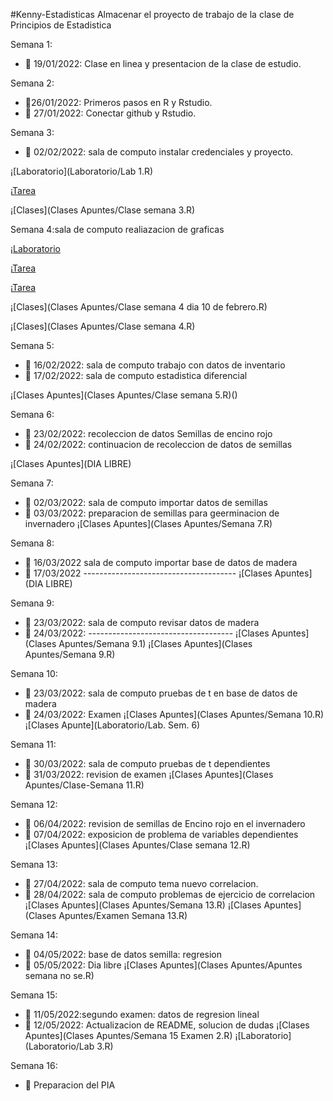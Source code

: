 #Kenny-Estadisticas
Almacenar el proyecto de trabajo de la clase de Principios de Estadistica

Semana 1: 

+ :dart: 19/01/2022: Clase en linea y presentacion de la clase de estudio.

Semana 2:

+ :dart:26/01/2022: Primeros pasos en R y Rstudio.
+ :dart: 27/01/2022: Conectar github y Rstudio.

Semana 3: 

+ :dart: 02/02/2022: sala de computo instalar credenciales y proyecto.

¡[Laboratorio](Laboratorio/Lab 1.R) 

¡[Tarea](Tarea/HW_01.R)

¡[Clases](Clases Apuntes/Clase semana 3.R)

Semana 4:sala de computo realiazacion de graficas 

¡[Laboratorio](Laboratorio/Lab2.R)

¡[Tarea](Tarea/HW_02.R) 

¡[Tarea](Tarea/HW_03.R)

¡[Clases](Clases Apuntes/Clase semana 4 dia 10 de febrero.R) 

¡[Clases](Clases Apuntes/Clase semana 4.R)

Semana 5:
+ :dart: 16/02/2022: sala de computo trabajo con datos de inventario
+ :dart: 17/02/2022: sala de computo estadistica diferencial

¡[Clases Apuntes](Clases Apuntes/Clase semana 5.R)()

Semana 6: 
+ :dart: 23/02/2022: recoleccion de datos Semillas de encino rojo
+ :dart: 24/02/2022: continuacion de recoleccion de datos de semillas

¡[Clases Apuntes](DIA LIBRE)

Semana 7: 
+ :dart: 02/03/2022: sala de computo importar datos de semillas
+ :dart: 03/03/2022: preparacion de semillas para geerminacion de invernadero
¡[Clases Apuntes](Clases Apuntes/Semana 7.R)

Semana 8:
+ :dart: 16/03/2022 sala de computo importar base de datos de madera
+ :dart: 17/03/2022 --------------------------------------
¡[Clases Apuntes](DIA LIBRE)

Semana 9: 
+ :dart: 23/03/2022: sala de computo revisar datos de madera
+ :dart: 24/03/2022: ------------------------------------
¡[Clases Apuntes](Clases Apuntes/Semana 9.1) 
¡[Clases Apuntes](Clases Apuntes/Semana 9.R)

Semana 10: 
+ :dart: 23/03/2022: sala de computo pruebas de t en base de datos de madera
+ :dart: 24/03/2022: Examen
¡[Clases Apuntes](Clases Apuntes/Semana 10.R)
¡[Clases Apunte](Laboratorio/Lab. Sem. 6)

Semana 11:
+ :dart: 30/03/2022: sala de computo pruebas de t dependientes
+ :dart: 31/03/2022: revision de examen
¡[Clases Apuntes](Clases Apuntes/Clase-Semana 11.R)

Semana 12:
+ :dart: 06/04/2022: revision de semillas de Encino rojo en el invernadero
+ :dart: 07/04/2022: exposicion de problema de variables dependientes
¡[Clases Apuntes](Clases Apuntes/Clase semana 12.R)

Semana 13:
+ :dart: 27/04/2022: sala de computo tema nuevo correlacion.
+ :dart: 28/04/2022: sala de computo problemas de ejercicio de correlacion
¡[Clases Apuntes](Clases Apuntes/Semana 13.R) 
¡[Clases Apuntes](Clases Apuntes/Examen Semana 13.R)

Semana 14:
+ :dart: 04/05/2022: base de datos semilla: regresion
+ :dart: 05/05/2022: Dia libre
¡[Clases Apuntes](Clases Apuntes/Apuntes semana no se.R)

Semana 15:
+ :dart: 11/05/2022:segundo examen: datos de regresion lineal
+ :dart: 12/05/2022: Actualizacion de README, solucion de dudas
¡[Clases Apuntes](Clases Apuntes/Semana 15 Examen 2.R)
¡[Laboratorio](Laboratorio/Lab 3.R)

Semana 16:
+ :dart: Preparacion del PIA



